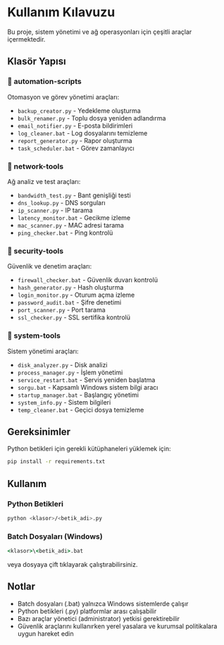 # Kullanım Kılavuzu

Bu proje, sistem yönetimi ve ağ operasyonları için çeşitli araçlar içermektedir.

## Klasör Yapısı

### 📁 automation-scripts
Otomasyon ve görev yönetimi araçları:
- `backup_creator.py` - Yedekleme oluşturma
- `bulk_renamer.py` - Toplu dosya yeniden adlandırma
- `email_notifier.py` - E-posta bildirimleri
- `log_cleaner.bat` - Log dosyalarını temizleme
- `report_generator.py` - Rapor oluşturma
- `task_scheduler.bat` - Görev zamanlayıcı

### 📁 network-tools
Ağ analiz ve test araçları:
- `bandwidth_test.py` - Bant genişliği testi
- `dns_lookup.py` - DNS sorguları
- `ip_scanner.py` - IP tarama
- `latency_monitor.bat` - Gecikme izleme
- `mac_scanner.py` - MAC adresi tarama
- `ping_checker.bat` - Ping kontrolü

### 📁 security-tools
Güvenlik ve denetim araçları:
- `firewall_checker.bat` - Güvenlik duvarı kontrolü
- `hash_generator.py` - Hash oluşturma
- `login_monitor.py` - Oturum açma izleme
- `password_audit.bat` - Şifre denetimi
- `port_scanner.py` - Port tarama
- `ssl_checker.py` - SSL sertifika kontrolü

### 📁 system-tools
Sistem yönetimi araçları:
- `disk_analyzer.py` - Disk analizi
- `process_manager.py` - İşlem yönetimi
- `service_restart.bat` - Servis yeniden başlatma
- `sorgu.bat` - Kapsamlı Windows sistem bilgi aracı
- `startup_manager.bat` - Başlangıç yönetimi
- `system_info.py` - Sistem bilgileri
- `temp_cleaner.bat` - Geçici dosya temizleme

## Gereksinimler

Python betikleri için gerekli kütüphaneleri yüklemek için:

```bash
pip install -r requirements.txt
```

## Kullanım

### Python Betikleri
```bash
python <klasor>/<betik_adi>.py
```

### Batch Dosyaları (Windows)
```cmd
<klasor>\<betik_adi>.bat
```

veya dosyaya çift tıklayarak çalıştırabilirsiniz.

## Notlar

- Batch dosyaları (.bat) yalnızca Windows sistemlerde çalışır
- Python betikleri (.py) platformlar arası çalışabilir
- Bazı araçlar yönetici (administrator) yetkisi gerektirebilir
- Güvenlik araçlarını kullanırken yerel yasalara ve kurumsal politikalara uygun hareket edin
